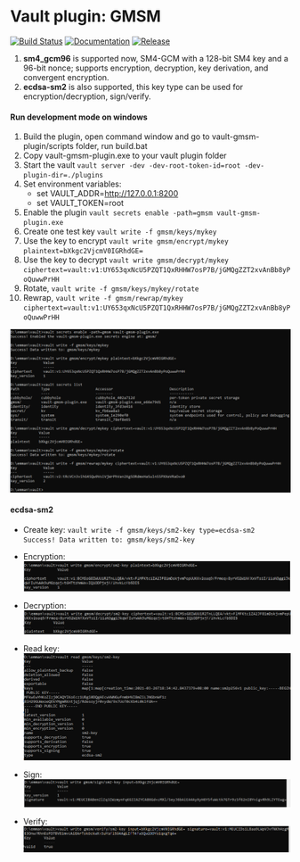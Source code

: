 # Vault plugin: GMSM

[![Build Status](https://travis-ci.com/emmansun/vault-gmsm-plugin.svg?branch=main)](https://travis-ci.com/emmansun/vault-gmsm-plugin) [![Documentation](https://godoc.org/github.com/emmansun/vault-gmsm-plugin?status.svg)](https://godoc.org/github.com/emmansun/vault-gmsm-plugin) [![Release](https://img.shields.io/github/release/emmansun/vault-gmsm-plugin/all.svg)](https://github.com/emmansun/vault-gmsm-plugin/releases)

1. **sm4_gcm96** is supported now, SM4-GCM with a 128-bit SM4 key and a 96-bit nonce; supports encryption, decryption, key derivation, and convergent encryption.
2. **ecdsa-sm2** is also supported, this key type can be used for encryption/decryption, sign/verify.

#### Run development mode on windows

1. Build the plugin, open command window and go to vault-gmsm-plugin/scripts folder, run build.bat
2. Copy vault-gmsm-plugin.exe to your vault plugin folder
3. Start the vault `vault server -dev -dev-root-token-id=root -dev-plugin-dir=./plugins`
4. Set environment variables: 
   - set VAULT_ADDR=http://127.0.0.1:8200 
   - set VAULT_TOKEN=root
5. Enable the plugin `vault secrets enable -path=gmsm vault-gmsm-plugin.exe`
6. Create one test key `vault write -f gmsm/keys/mykey`
7. Use the key to encrypt `vault write gmsm/encrypt/mykey plaintext=bXkgc2VjcmV0IGRhdGE=`
8. Use the key to decrypt `vault write gmsm/decrypt/mykey ciphertext=vault:v1:UY653qxNcU5PZQT1QxRHHW7osP7B/jGMQgZZT2xvAnBb8yPoQuwwPrHH`
9. Rotate, `vault write -f gmsm/keys/mykey/rotate`
10. Rewrap, `vault write -f gmsm/rewrap/mykey ciphertext=vault:v1:UY653qxNcU5PZQT1QxRHHW7osP7B/jGMQgZZT2xvAnBb8yPoQuwwPrHH`

![sm4 sample](./images/test.png)

#### **ecdsa-sm2**

- Create key: `vault write -f gmsm/keys/sm2-key type=ecdsa-sm2`  
  `Success! Data written to: gmsm/keys/sm2-key`   
- Encryption: ![](./images/image-20210329110630282.png)
- Decryption: ![](./images/image-20210329110725901.png)
- Read key:     ![](./images/image-20210329110813278.png)

- Sign:           ![](./images/image-20210329134936146.png)

- Verify:         ![](./images/image-20210329140556569.png)

